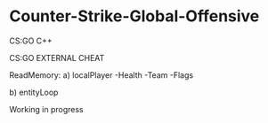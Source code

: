 # Counter-Strike-Global-Offensive
CS:GO C++

CS:GO EXTERNAL CHEAT

ReadMemory:
a) localPlayer
-Health
-Team
-Flags

b) entityLoop



Working in progress
